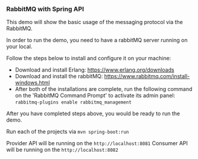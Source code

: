 ### RabbitMQ with Spring API

This demo will show the basic usage of the messaging protocol via the RabbitMQ.

In order to run the demo, you need to have a rabbitMQ server running on your local.

Follow the steps below to install and configure it on your machine:

 - Download and install Erlang: https://www.erlang.org/downloads
 - Download and install the rabbitMQ: https://www.rabbitmq.com/install-windows.html
 - After both of the installations are complete, run the following command on the 'RabbitMQ Command Prompt' to activate its admin panel: `rabbitmq-plugins enable rabbitmq_management`

After you have completed steps above, you would be ready to run the demo.

Run each of the projects via
 `mvn spring-boot:run`

Provider API will be running on the `http://localhost:8081`
Consumer API will be running on the `http://localhost:8082`
